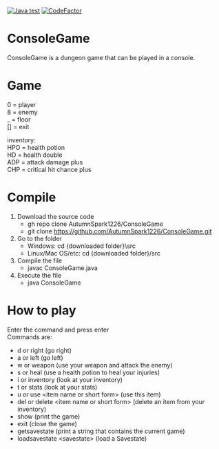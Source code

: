 [![Java test](https://github.com/AutumnSpark1226/ConsoleGame/actions/workflows/java.yml/badge.svg)](https://github.com/AutumnSpark1226/ConsoleGame/actions/workflows/java.yml)
[![CodeFactor](https://www.codefactor.io/repository/github/autumnspark1226/consolegame/badge)](https://www.codefactor.io/repository/github/autumnspark1226/consolegame)
# ConsoleGame
ConsoleGame is a dungeon game that can be played in a console.
# Game

0  = player  
8  = enemy  
_  = floor  
\[] = exit  

inventory:  
HPO  = health potion  
HD   = health double  
ADP  = attack damage plus  
CHP  = critical hit chance plus
# Compile  
1. Download the source code  
   - gh repo clone AutumnSpark1226/ConsoleGame  
   - git clone https://github.com/AutumnSpark1226/ConsoleGame.git   
2. Go to the folder
   - Windows: cd {downloaded folder}\\src  
   - Linux/Mac OS/etc: cd {downloaded folder}/src  
3. Compile the file
   - javac ConsoleGame.java  
4. Execute the file  
   - java ConsoleGame

# How to play
Enter the command and press enter  
Commands are:  
- d or right (go right)
- a or left (go left)
- w or weapon (use your weapon and attack the enemy)
- s or heal (use a health potion to heal your injuries)
- i or inventory (look at your inventory)
- t or stats (look at your stats)
- u or use \<item name or short form> (use this item)
- del or delete \<item name or short form> (delete an item from your inventory)
- show (print the game)
- exit (close the game)
- getsavestate (print a string that contains the current game)
- loadsavestate \<savestate> (load a Savestate)
